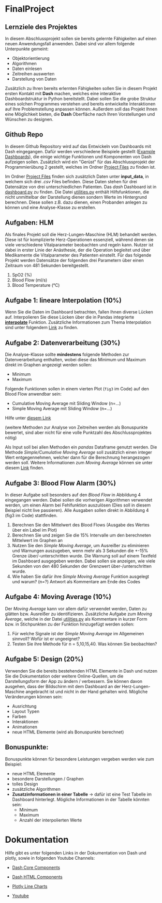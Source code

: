 # FinalProject 

## Lernziele des Projektes
In diesem Abschlussprojekt sollen sie bereits gelernte Fähigkeiten auf einen neuen Anwendungsfall anwenden. Dabei sind vor allem folgende Unterpunkte gemeint:
* Objektorientierung
* Algorithmen
* Daten einlesen
* Zeitreihen auswerten
* Darstellung von Daten 

Zusätzlich zu Ihren bereits erlernten Fähigkeiten sollen Sie in diesem Projekt ersten Kontakt mit **Dash** machen, welches eine interaktive Dashboardstruktur in Python bereitstellt. Dabei sollen Sie die grobe Struktur eines solchen Programmes verstehen und bereits entwickelte Interaktionen auf Ihre Problemstellung anpassen können. Außerdem soll das Projekt Ihnen eine Möglichkeit bieten, die **Dash** Oberfläche nach Ihren Vorstellungen und Wünschen zu designen. 

## Github Repo

In diesem Github Repository wird auf das Entwickeln von Dashboards mit Dash eingegangen. Dafür werden verschiedene Beispiele
gestellt ([Example Dashboards](ExampleDashboard)), die einige wichtige Funktionen
und Komponenten von Dash aufzeigen sollen. Zusätzlich wird ein "Gerüst" für das Abschlussprojekt der Programmierübung 2 gestellt, welches im Ordner [Project Files](ProjectFiles)
zu finden ist.

Im Ordner [Project Files](ProjectFiles) finden sich zusätzlich Daten unter **input_data**, in welchem sich drei *.csv* Files befinden. Diese Daten stehen für drei Datensätze von drei unterschiedlichen Patienten. Das *dash* Dashboard ist in [dashboard.py](ProjectFiles/dashboard.py) zu finden. Die Datei [utilities.py](ProjectFiles/cardiopulmonary_bypass.py) enthält Hilfsfunktionen, die nicht unmittelbar der Darstellung dienen sondern Werte im Hintergrund berechnen. Diese sollen z.B. dazu dienen, einen Probanden anlegen zu können und eine Analyse-Klasse zu erstellen. 



## Aufgaben: HLM

Als finales Projekt soll die Herz-Lungen-Maschine (HLM) behandelt werden. Diese ist für komplizierte Herz-Operationen essenziell, während denen sie viele verschiedene Vitalparameter beobachten und regeln kann. Nutzer ist dabei in erster Linie der Anästhesie, der die Operation begleitet und über Medikamente die Vitalparameter des Patienten einstellt. Für das folgende Projekt werden Datensätze der folgenden drei Parametern über einen Zeitraum von 481 Sekunden bereitgestellt.
1) SpO2 (%)
2) Blood Flow (ml/s)
3) Blood Temperature (°C)

## Aufgabe 1: lineare Interpolation (10%)

Wenn Sie die Daten im Dashboard betrachten, fallen Ihnen diverse Lücken auf. Interpolieren Sie diese Lücken über die in Pandas integrierte [**interpolate**](https://pandas.pydata.org/docs/reference/api/pandas.DataFrame.interpolate.html) Funktion. Zusätzliche Informationen zum Thema Interpolation sind unter folgendem [Link](https://de.wikipedia.org/wiki/Interpolation_(Mathematik)) zu finden.

## Aufgabe 2: Datenverarbeitung (30%)
Die Analyse-Klasse sollte **mindestens** folgende Methoden zur Datenverarbeitung enthalten, wobei diese das Minimum und Maximum direkt im Graphen angezeigt werden sollen:
* Minimum
* Maximum 

Folgende Funktionen sollen in einem vierten Plot (```fig3``` im Code) auf den Blood Flow anwendbar sein: 
* Cumulative Moving Average mit Sliding Window (n=...)
* Simple Moving Average mit Sliding Window (n=...)

Hilfe unter [diesem Link](https://www.geeksforgeeks.org/how-to-calculate-moving-average-in-a-pandas-dataframe/)

(weitere Methoden zur Analyse von Zeitreihen werden als Bonuspunkte bewertet, sind aber nicht für eine volle Punktzahl des Abschlussprojektes nötig)

Als Input soll bei allen Methoden ein *pandas* Dataframe genutzt werden. Die Methode *Simple/Cumulative Moving Average* soll zusätzlich einen integer Wert entgegennehmen, welcher dann 
für die Berechnung herangezogen werden soll. Weitere Informationen zum *Moving Average* können sie unter diesem [Link](https://de.wikipedia.org/wiki/Gleitender_Mittelwert) finden. 

## Aufgabe 3: Blood Flow Alarm (30%)

In dieser Aufgabe soll besonders auf den *Blood Flow* in Abbildung 4 eingegangen werden. Dabei sollen die vorherigen Algorithmen verwendet werden, um einen Alarm bei Fehlfunktion auszulösen (Dies soll in diesem Beispiel nicht live passieren). Alle Ausgaben sollen direkt in Abbildung 4 (fig3 im Code) stattfinden.


1) Berechnen Sie den Mittelwert des Blood Flows (Ausgabe des Wertes über ein Label im Plot)
2) Berechnen Sie und zeigen Sie die 15% Intervalle um den berechneten Mittelwert im Graphen an 
3) Nutzen Sie den *Simple Moving Average*, um Ausreißer zu eliminieren und Warnungen auszugeben, wenn mehr als 3 Sekunden die +-15% Grenze über/-unterschritten wurde. Die Warnung soll auf einem Textfeld im Dashboard ausgegeben werden. Dabei sollen sie anzeigen, wie viele Sekunden von den 480 Sekunden der Grenzwert über-/unterschritten wurde.  
4) Wie haben Sie dafür ihre *Simple Moving Average* Funktion ausgelegt und warum? (n=?) Antwort als Kommentare am Ende des Codes

## Aufgabe 4: Moving Average (10%)
Der *Moving Average* kann vor allem dafür verwendet werden, Daten zu glätten bzw. Ausreißer zu identifizieren. Zusätzliche Aufgabe zum *Moving Average*, welche in der Datei [utilities.py](ProjectFiles/cardiopulmonary_bypass.py) als Kommentare in kurzer Form bzw. in Stichpunkten zu der Funktion hinzugefügt werden sollen:
1) Für welche Signale ist der *Simple Moving Average* im Allgemeinen sinnvoll?  Wofür ist er ungeeignet?
2) Testen Sie ihre Methode für n = 5,10,15,40. Was können Sie beobachten?

## Aufgabe 5: Design (20%)
Verwenden Sie die bereits bestehenden HTML Elemente in Dash und nutzen Sie die Dokumentation oder weitere Online-Quellen, um die Darstellungsform der App zu ändern / verbessern. Sie können davon ausgehen, dass der Bildschirm mit dem Dashboard an der Herz-Lungen-Maschine angebracht ist und nicht in der Hand gehalten wird. Mögliche Veränderungen können sein:
* Ausrichtung
* Layout Typen
* Farben
* Interaktionen
* Animationen
* neue HTML Elemente (wird als Bonuspunkte berechnet)

## Bonuspunkte:
Bonuspunkte können für besondere Leistungen vergeben werden wie zum Beispiel:
* neue HTML Elemente
* besondere Darstellungen / Graphen
* tolles Design
* zusätzliche Algorithmen
* **Zusatzinformationen in einer Tabelle** -> dafür ist eine Test Tabelle im Dashboard hinterlegt. Mögliche Informationen in der Tabelle könnten sein:
  * Minimum
  * Maximum
  * Anzahl der interpolierten Werte
  



# Dokumentation
Hilfe gibt es unter folgenden Links in der Dokumentation von Dash und plotly, sowie in folgenden Youtube Channels:

* [Dash Core Components](https://dash.plotly.com/dash-core-components)
* [Dash HTML Components](https://dash.plotly.com/dash-html-components)
* [Plotly Line Charts](https://plotly.com/python/line-charts/)

* [Youtube](https://www.youtube.com/c/CharmingData/playlists)


